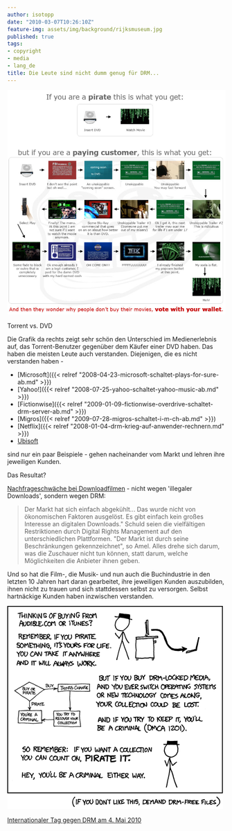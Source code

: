 ```yaml
---
author: isotopp
date: "2010-03-07T10:26:10Z"
feature-img: assets/img/background/rijksmuseum.jpg
published: true
tags:
- copyright
- media
- lang_de
title: Die Leute sind nicht dumm genug für DRM...
---
```

![](/uploads/dvd_vs_torrent.jpeg)

Torrent vs. DVD

Die Grafik da rechts zeigt sehr schön den Unterschied im Medienerlebnis auf,
das Torrent-Benutzer gegenüber dem Käufer einer DVD haben. Das haben die
meisten Leute auch verstanden. Diejenigen, die es nicht verstanden haben -

- [Microsoft]({{< relref "2008-04-23-microsoft-schaltet-plays-for-sure-ab.md" >}})
- [Yahoo!]({{< relref "2008-07-25-yahoo-schaltet-yahoo-music-ab.md" >}})
- [Fictionwise]({{< relref "2009-01-09-fictionwise-overdrive-schaltet-drm-server-ab.md" >}})
- [Migros]({{< relref "2009-07-28-migros-schaltet-i-m-ch-ab.md" >}})
- [Netflix]({{< relref "2008-01-04-drm-krieg-auf-anwender-rechnern.md" >}})
- [Ubisoft](http://www.heise.de/newsticker/meldung/Online-Zwang-fuer-Offline-Spieler-Update-935628.html) 

sind nur ein paar Beispiele - gehen nacheinander vom Markt und lehren ihre
jeweiligen Kunden.

Das Resultat?

[Nachfrageschwäche bei Downloadfilmen](http://www.golem.de/1003/73471.html) -
nicht wegen 'illegaler Downloads', sondern wegen DRM:

> Der Markt hat sich einfach abgekühlt... Das wurde nicht von ökonomischen
> Faktoren ausgelöst. Es gibt einfach kein großes Interesse an digitalen
> Downloads." Schuld seien die vielfältigen Restriktionen durch Digital
> Rights Management auf den unterschiedlichen Plattformen. "Der Markt ist
> durch seine Beschränkungen gekennzeichnet", so Amel. Alles drehe sich
> darum, was die Zuschauer nicht tun können, statt darum, welche
> Möglichkeiten die Anbieter ihnen geben.

Und so hat die Film-, die Musik- und nun auch die Buchindustrie in den
letzten 10 Jahren hart daran gearbeitet, ihre jeweiligen Kunden auszubilden,
ihnen nicht zu trauen und sich stattdessen selbst zu versorgen. Selbst
hartnäckige Kunden haben inzwischen verstanden.

![](/uploads/steal_this_comic.png)

[Internationaler Tag gegen DRM am 4. Mai 2010 ](http://www.golem.de/1003/73463.html)

